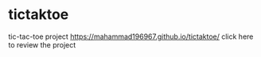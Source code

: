 # tictaktoe
tic-tac-toe project
https://mahammad196967.github.io/tictaktoe/ click here to review the project
